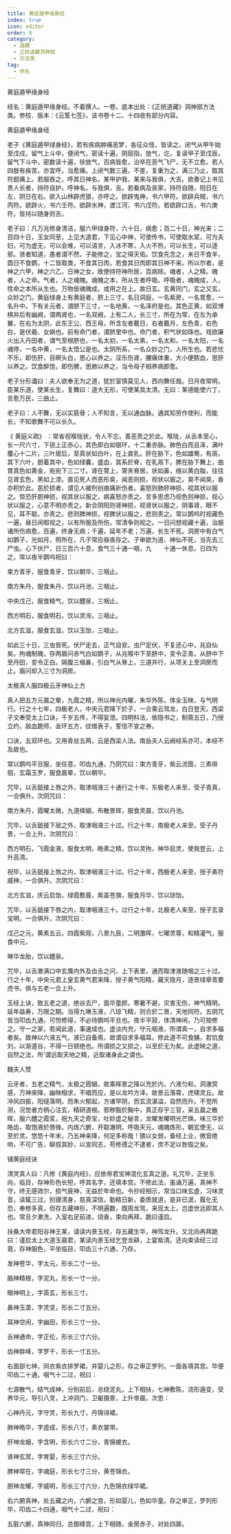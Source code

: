 ```yaml
---
title: 黄庭遁甲缘身经
index: true
icon: editor
order: 8
category:
  - 道藏
  - 正统道藏洞神部
  - 方法类
tag:
  - 佚名
---
```


黄庭遁甲缘身经  

经名：黄庭遁甲缘身经。不着撰人。一卷。底本出处：《正统道藏》洞神部方法类。参校．版本：《云笈七签》，该书卷十二、十四收有部分内容。  

黄庭遁甲缘身经  

老子《黄庭遁甲绿身经》，若有疾病肿痛恶梦，各征众怪，皆读之。闭气从甲午始至戊戍，留气上斗中，便闭气，密读十遍，阴屈指，放气，讫，复读甲子至戊辰，留气下斗中，密数读十遍，徐放气，百病皆愈，治卒在恶气飞尸，无不立愈。若人四肢有疾苦，亦宜呼，当愈痛。上闭气数三遍，不差，复重为之，满三乃止，取其符题痛上。若服吞之，呼其日神名，某甲护我，某来与我俱，大吉。欲奏记上书见贵人长者，持符自护，呼神名，与我俱，吉。若看病及丧家，持符自随，阳日在左，阴日在右。欲入山林辟虎狼，亦呼之。欲辟鬼神，书六甲符。欲辟兵贼，书六丙符。欲辟火，书六壬符。欲辟水神，渡江河，书六戊符。若欲辟口舌，书六庚符，皆持以随身则吉。  

老子曰：凡万兆修身清洁，服六甲绿身符，六十日，病愈；百二十日，神光来；二百四十日，玉女同至，上见大道君，下见心中神，可使传书，可使取水浆，可为夫妇，可为虚无，可以会难，可以语言，入冰不寒，入火不热，可以长生，可以逐邪。贤者知道，愚者谓不然，子能修之，宝之得天佑。饮食先念之，未日不食羊，酉日不食鹦，十二皆取类，不食其日肉，若食其日肉即其日神不来。所以尔者，是神之六甲，神之六乙，日神之女，故使持符神所居，百病除。魂者，人之精。魄者，人之命。气者，人之魂魄。魂魄之本，所从生者呼吸。呼吸者，魂魄成，人，性命之本所从生也。万物皆魂魄成，或用之在上。故日玄。玄黄同门，玄之又玄，众妙之门。黄庭绿身上有黄庭者，脐上三寸，名日洞庭，一名紫房，一名胃愈，一名升中。下有关元者，谓脐下三寸，一名地黄，一名泽府是也。其色正黄，如双博棋并后有幽阙，谓两肾也，一名双阙，上有二人，长三寸，所在为常，在左为承翼，在右为太阴，此东王公、西王母，所含左者戴日，右者戴月，左色青，右色白，是伏羲、女娲也。前有命门者，谓脐里中也。命门者，积气状如珠也。戏欲廉火出入丹田者，谓气至根脐也，一名太初，一名太素，一名太和，一名太阳，一名魂停，一名中黄，一名太悟公是也。太阴所系，一名众妙之门，人所生也。若悲忧不乐，即伤肝，目暝头白，思心以养之。淫乐伤肾，腰痛体重，大小便脓血，思肝以养之。饮食醉饱，即伤脾，思肺以养之，当令母子相养病即愈。  

老子分形谶曰：夫人欲奉无为之道，犹於室慎莫见人，西向舞任哉。日月夜常明，臣某乐道，使某长生，复舞曰：道大无形，可使某具太清。无曰：某德能使六丁，言愈万民，三曲止。  

老子曰：人不舞，无以实筋骨；人不知言，无以通血脉。通其知劳作使利，而能长，不知歌舞不可以长久。  

《 黄庭义疏》 ：常省视喉咙状，令人不忘，善恶责之於此。喉咙，从舌本至心，长一尺六寸，下锐上正赤心，其色即白如银环，十二重赤脉。肺色白而且泽，满叶覆心十二片，三叶居后，至真状如白叶，在上直乳。肝在胁下，色如雄鸯，有鬲，其下六叶，胆着其中，色如绿囊，盛血，其系於脊，在乳鬲下。脾在胁下舞上，曲胃真色如黄金，宛宛下三二寸。肾在膂上，膂夹脊居，状如鼻，络以黄白脂，往往见肾玄色，黑如上漆。直见死人而恶形臭，闻恶则损，视状以服之。臭不闻臭，香亦积於此。恶於损者，谓见人被刑创痕痛折伤者。喜怒则肺肝神损，视其状以服之。惊恐肝胆神损，视其状以服之，病喜怒亦责之。言多思虑乃视色则神损，视心状以服之，心意不明亦责之。新合阴阳则肾神损，视肾状以服之，阴事肾，眼不见，耳不聪，亦责之。悲则脾神损，视脾状以服之，悲则责之。常以鹦呜时视藏色一遍，昼日闲暇视之，以有所服及所伤，常清争则视之。一日问想视藏十遍，治服诸所伤病愈，百遍，终身无病；千遍，延年不老；万遍，长生不死。洞房中有白气如鹦子，光如月，照所在，凡子常应昼夜存之。子审欲为道、神仙不死，当先去三尸虫。心下伏尸，日三百六十息，食气三十通一咽，九　　十通一休息，日四为之，常以夜半鹦呜祝曰：  

束方青牙，服食青牙，饮以朝华，三咽止。  

南方朱丹，服食朱丹，饮以丹池，三咽止。  

中央戊己，服食精气，饮以醴泉，三咽止。  

西方明石，服食明石，饮以灵洵，三咽止。  

北方玄滋，服食玄滋，饮以玉饴，三咽止。  

如此三十日，三虫皆死。伏尸走去，正气自安。虫尸定伏，不复还心中，兆自仙矣。拘魂制魄，存两眉问赤气白如鹦子，从兆喉中下至脐中，变令正青。从脐中下至丹田，变令正白。隔腹三缩鼻，引白气从脊上，三道并行，从项关上至洞房而止。眉问却入三寸为洞房。  

太极真人服四极云牙神仙上方  

真人把五方元晨之晕，九霞之精，所以神光内曜，朱华外陈，体全玉映，与气明行。行之十七年，四极老人，中央元君降下於子，一合乘云驾龙，白日登天。西梁子文奉受太上口诀，千岁五传，不得妄泄。四明科法，依隐书之，制斋五日，乃授立约，敌血跪师，金环五方，纹缯表子，誓信不宣之券。  

口诀，五双环也。又用青丝五两，云是西梁人法。南岳夫人云阙经系亦可，本经不及故也。  

常以鹦呜平旦服，坐任意，叩齿九通，乃阴咒曰：束方青牙，紫云流霞，三素徘徊，玄霜玉罗，服食晨晕，饮以朝华。  

咒毕，以舌舐接上唇之外，取津咽液三十通行之十年，东极老人来至，受子青真，一合俱升。次阴咒曰：  

南方朱丹，霞曜太微，九道绛姻，布散景辉，服食灵晨，饮以丹池。  

咒毕，以舌舐接下层之外，取津咽液三十过。行之十年，南极老人来至，受子丹景，一合上升。次阴咒曰：  

西方明石，飞霞金液，服食太明，皓素之精，饮以灵拘，神华启灵，使我登云，上升高清。  

祝毕，以舌舐接上唇之内，取津咽液三十过。行之十年，西极老人来至，授子素符威神，一合俱升。次阴咒曰：  

北方玄滋，庆云启饴，绿霞敷晨，紫盖苍旗，服食月华，饮以琼饴。  

咒毕，以舌舐接下唇之内，取津咽液三十。过行之十年，北极老人来至，授子玄录宝明，一合俱升，次阴咒曰：  

戊己之元，黄素五云，四霞紫观，八景九辰，二明激晖，七曜灵尊，和精灌气，服食中元，  

琳华龙胎，饮以醴泉。  

咒毕，以舌漱满口中玄膺内外及齿舌之问，上下表里，通而取津液随咽之三十过。行之十年，中央元君上皇玄黄气君来降，授子黄气阳精，藏天隐月，逐景绿章青要虎书，俱与五老一合上升。  

玉经上诀，致五老之道，绝谷去尸，面华童颜，寒暑不避，灾害无伤，神气精明，延年益寿，万限之期。当得九琳玉液，八琼飞精，则合於二景，天地同符。五阴咒皆当叩齿九通，可怛修得，不必待鹦呜平旦也。夜半平寂，体清神闲，乃可按修之。守一之家，若闻此道，事速成也。虚淡内充，守元咽液，所谓真一，自求多福者矣。致神以六液五气，液已自备焉，故谓自求多福耳。修此道不可食脯，若饥食刘，以渐遣谷，不得一日顿绝也。所谓损之又损之，以至於无为矣。此虚映之道，自然之法，所‘谓远取天地之精，近取诸身此之谓也。  

魏夫人赞  

云牙者，五老之精气，太极之霞姻，故乘晖景之降以充於内，六液匀和，洞澈冥感，万神来降，幽映相求，不唱而应，是以龙吟方泽。故景云落霄，虎啸灵丘。故冲风四振，阳燧落明，而朱火郁起，方诸罕阴，而玄流湛溢，自然而升。不觉所测，况觉者方柄心注玄，精研道根。邪秽豁於胸中，真正存乎三官，采五晨之散晖，服六醴之霞浆，祝九天之奇宝，吐妙虚之秘言，龙曜发曜明光芒焕。味三华於皓齿，取饱液於唇锋。内炼六腑，开聪澈明，呼吸天元，魂魄炼形，朝玄使无，以至於灵。悠悠十年末，乃五神来降，何足多称哉！猥以女弱，备经上业，微音绝响，不可广告，聊叔其妙，以宣同志，苟修德之不逮者，庶不足以咎毁之矣。  

铺黄庭经诀  

清灵真人曰：凡修《黄庭内经》，应依帝君宝神混化玄真之道。礼咒毕，正坐东向，临目，存神形色长短，呼其名字，还填本宫。不修此法，虽诵万遍，真神不守，终无感效尔，损气疲神，无益於年命也。令抄经相示，常当口味玄虚，习味灵音，读辄三过，别寝清身，慈真深信，勤精日新，委质就道，是非已泯，履化无恐，奉修多真，但存五藏神形，不明遍数，既周龙驾，来现太上，岂虚世远即其人也。常旦夕漱洗，入室右足前进，烧香，束向再拜，跪曰谨启。  

扶桑大帝君阳谷神王某，请读内景玉经，存五藏生华，神驾龙升。又北向再拜跪曰：谨启太上大道玉晨君，某读内景玉经乞登龙耕，上宴紫清。还向束读经三过竟，存神服色，平坐临目，叩齿三十六通，乃存。  

发神苍华，字太元，形长二寸一分。  

脑神精根，字泥丸，形长一寸一分。  

眼神明上，字英玄，形长三寸。  

鼻神玉垄，字灵坚，形长二寸五分。  

耳神空闲，字幽田，形长三寸一分。  

舌神通命，字正伦，形长三寸六分。  

齿神胖峰，字罗千，形长一寸五分。  

右面部七神，同衣紫衣排罗裙，并婴儿之形，存之审正罗列，一面各填其宫。毕便叩齿二十通，咽气十二过，祝曰：  

七源散气，结气成神，分别前后，总绕泥丸，上下相扶，七神敷陈，流形遁变，受养华元，导引八灵，上冲洞门，卫躯摄景，上升帝晨。次思：  

心神丹元，字守灵，形长九寸，丹锦诽裙。  

肺神皓华，字虚成，形长八寸，素衣裳带。  

肝神龙姻，字含明，形长六寸二分，青锦被衣。  

肾神玄冥，字育婴，形长三寸六分。  

脾神常在，字魂庭，形长七寸三分，黄苍锦衣。  

胆神龙耀，字威明，形长三寸六分，九色锦衣绿华裙。  

右六腑真神，处五藏之内，六腑之宫，形如婴儿，色如华童。存之审正，罗列形毕，叩齿二十四通，咽气十二过，祝曰：  

五脏六腑，真神同归，总御绛宫，上下相随，金房赤子，对处四扉。  
